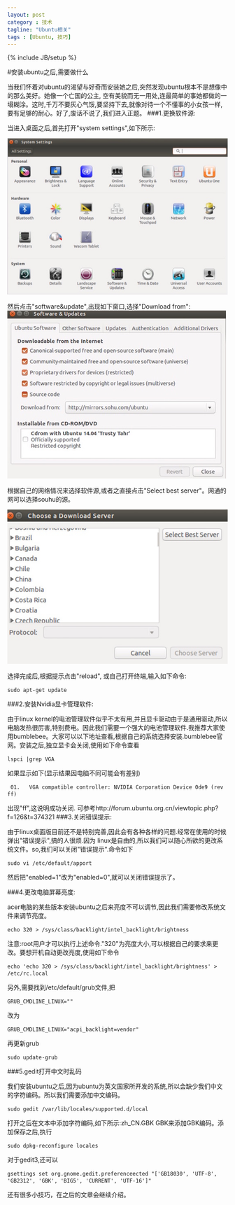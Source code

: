 ```yaml
---
layout: post
category : 技术
tagline: "Ubuntu相关"
tags : [Ubuntu, 技巧]
---
```

{% include JB/setup %}


#安装ubuntu之后,需要做什么

当我们怀着对ubuntu的渴望与好奇而安装她之后,突然发现ubuntu根本不是想像中的那么美好。她像一个亡国的公主, 空有美貌而无一用处,连最简单的事她都做的一塌糊涂。这时,千万不要灰心气馁,要坚持下去,就像对待一个不懂事的小女孩一样,要有足够的耐心。好了,废话不说了,我们进入正题。
###1.更换软件源:   

当进入桌面之后,首先打开"system settings",如下所示:   

![image](./images/shot0021.jpg)

然后点击"software&update",出现如下窗口,选择"Download from":   
![image](./images/shot0023.jpg)

根据自己的网络情况来选择软件源,或者之直接点击"Select best server"。网通的网可以选择souhu的源。   

![image](./images/shot0022.jpg)

选择完成后,根据提示点击"reload",
或自己打开终端,输入如下命令:

	sudo apt-get update

###2.安装Nvidia显卡管理软件:

由于linux kernel的电池管理软件似乎不太有用,并且显卡驱动由于是通用驱动,所以电脑发热很厉害,特别费电。因此我们需要一个强大的电池管理软件.我推荐大家使用bumblebee。大家可以以下地址查看,根据自己的系统选择安装.bumblebee官网。安装之后,独立显卡会关闭,使用如下命令查看

	lspci |grep VGA
如果显示如下(显示结果因电脑不同可能会有差别)

	￼01. ￼ VGA compatible controller: NVIDIA Corporation Device 0de9 (rev ff)
出现"ff",这说明成功关闭. 可参考http://forum.ubuntu.org.cn/viewtopic.php?f=126&t=374321
###3.关闭错误提示:

由于linux桌面版目前还不是特别完善,因此会有各种各样的问题.经常在使用的时候弹出"错误提示",搞的人很烦.因为
linux是自由的,所以我们可以随心所欲的更改系统文件。so,我们可以关闭"错误提示".命令如下

	sudo vi /etc/default/apport

然后把"enabled=1"改为"enabled=0",就可以关闭错误提示了。

###4.更改电脑屏幕亮度:

acer电脑的某些版本安装ubuntu之后来亮度不可以调节,因此我们需要修改系统文件来调节亮度。

	echo 320 > /sys/class/backlight/intel_backlight/brightness

注意:root用户才可以执行上述命令."320"为亮度大小,可以根据自己的要求来更改。要想开机自动更改亮度,使用如下命令

	echo 'echo 320 > /sys/class/backlight/intel_backlight/brightness' > /etc/rc.local
另外,需要找到/etc/default/grub文件,把

	GRUB_CMDLINE_LINUX=""

改为

	GRUB_CMDLINE_LINUX="acpi_backlight=vendor"

再更新grub

	sudo update-grub

###5.gedit打开中文时乱码

我们安装ubuntu之后,因为ubuntu为英文国家所开发的系统,所以会缺少我们中文的字符编码。所以我们需要添加中文编码。

	sudo gedit /var/lib/locales/supported.d/local

打开之后在文本中添加字符编码,如下所示:zh_CN.GBK GBK来添加GBK编码。添加保存之后,执行

	sudo dpkg-reconfigure locales

对于gedit3,还可以

	gsettings set org.gnome.gedit.preferenceected "['GB18030', 'UTF-8', 'GB2312', 'GBK', 'BIG5', 'CURRENT', 'UTF-16']"   

还有很多小技巧，在之后的文章会继续介绍。
